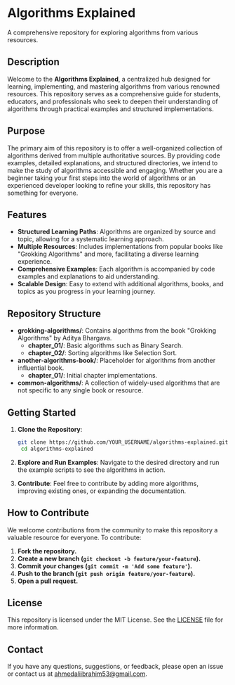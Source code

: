 # Algorithms Explained
A comprehensive repository for exploring algorithms from various resources.

## Description

Welcome to the **Algorithms Explained**, a centralized hub designed for learning, implementing, and mastering algorithms from various renowned resources. This repository serves as a comprehensive guide for students, educators, and professionals who seek to deepen their understanding of algorithms through practical examples and structured implementations.

## Purpose

The primary aim of this repository is to offer a well-organized collection of algorithms derived from multiple authoritative sources. By providing code examples, detailed explanations, and structured directories, we intend to make the study of algorithms accessible and engaging. Whether you are a beginner taking your first steps into the world of algorithms or an experienced developer looking to refine your skills, this repository has something for everyone.

## Features

- **Structured Learning Paths**: Algorithms are organized by source and topic, allowing for a systematic learning approach.
- **Multiple Resources**: Includes implementations from popular books like "Grokking Algorithms" and more, facilitating a diverse learning experience.
- **Comprehensive Examples**: Each algorithm is accompanied by code examples and explanations to aid understanding.
- **Scalable Design**: Easy to extend with additional algorithms, books, and topics as you progress in your learning journey.

## Repository Structure

- **grokking-algorithms/**: Contains algorithms from the book "Grokking Algorithms" by Aditya Bhargava.
  - **chapter_01/**: Basic algorithms such as Binary Search.
  - **chapter_02/**: Sorting algorithms like Selection Sort.
- **another-algorithms-book/**: Placeholder for algorithms from another influential book.
  - **chapter_01/**: Initial chapter implementations.
- **common-algorithms/**: A collection of widely-used algorithms that are not specific to any single book or resource.

## Getting Started

1. **Clone the Repository**:
   ```sh
   git clone https://github.com/YOUR_USERNAME/algorithms-explained.git
    cd algorithms-explained
   ```
 2. **Explore and Run Examples**:
    Navigate to the desired directory and run the example scripts to see the algorithms in action.
 
 3. **Contribute**:
    Feel free to contribute by adding more algorithms, improving existing ones, or expanding the documentation.    

## How to Contribute

We welcome contributions from the community to make this repository a valuable resource for everyone. To contribute:

1. **Fork the repository.**
2. **Create a new branch (`git checkout -b feature/your-feature`).**
3. **Commit your changes (`git commit -m 'Add some feature'`).**
4. **Push to the branch (`git push origin feature/your-feature`).**
5. **Open a pull request.**

## License

This repository is licensed under the MIT License. See the [LICENSE](LICENSE) file for more information.

## Contact

If you have any questions, suggestions, or feedback, please open an issue or contact us at [ahmedaliibrahim53@gmail.com](mailto:ahmedaliibrahim53@gmail.com).
